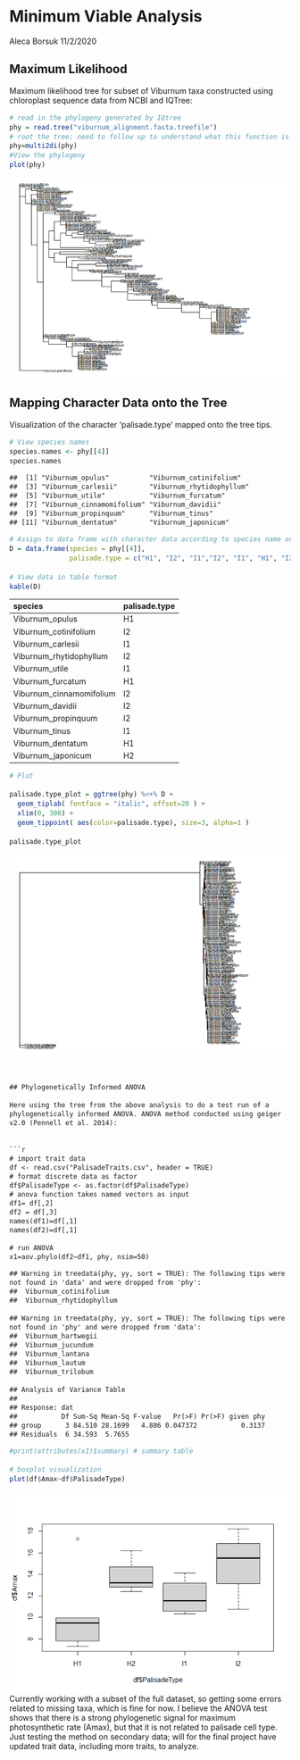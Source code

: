 Minimum Viable Analysis
================
Aleca Borsuk
11/2/2020

## Maximum Likelihood

Maximum likelihood tree for subset of Viburnum taxa constructed using
chloroplast sequence data from NCBI and IQTree:

``` r
# read in the phylogeny generated by IQtree 
phy = read.tree("viburnum_alignment.fasta.treefile")
# root the tree; need to follow up to understand what this function is doing
phy=multi2di(phy)
#View the phylogeny
plot(phy)
```

![](FinalProject_files/figure-gfm/phy-1.png)<!-- -->

## Mapping Character Data onto the Tree

Visualization of the character ‘palisade.type’ mapped onto the tree
tips.

``` r
# View species names
species.names <- phy[[4]]
species.names
```

    ##  [1] "Viburnum_opulus"          "Viburnum_cotinifolium"   
    ##  [3] "Viburnum_carlesii"        "Viburnum_rhytidophyllum" 
    ##  [5] "Viburnum_utile"           "Viburnum_furcatum"       
    ##  [7] "Viburnum_cinnamomifolium" "Viburnum_davidii"        
    ##  [9] "Viburnum_propinquum"      "Viburnum_tinus"          
    ## [11] "Viburnum_dentatum"        "Viburnum_japonicum"

``` r
# Assign to data frame with character data according to species name order
D = data.frame(species = phy[[4]],
               palisade.type = c("H1", "I2", "I1","I2", "I1", "H1", "I2", "I2", "I2", "I1", "H1", "H2"))

# View data in table format
kable(D)
```

| species                   | palisade.type |
| :------------------------ | :------------ |
| Viburnum\_opulus          | H1            |
| Viburnum\_cotinifolium    | I2            |
| Viburnum\_carlesii        | I1            |
| Viburnum\_rhytidophyllum  | I2            |
| Viburnum\_utile           | I1            |
| Viburnum\_furcatum        | H1            |
| Viburnum\_cinnamomifolium | I2            |
| Viburnum\_davidii         | I2            |
| Viburnum\_propinquum      | I2            |
| Viburnum\_tinus           | I1            |
| Viburnum\_dentatum        | H1            |
| Viburnum\_japonicum       | H2            |

``` r
# Plot

palisade.type_plot = ggtree(phy) %<+% D + 
  geom_tiplab( fontface = "italic", offset=20 ) +
  xlim(0, 300) +
  geom_tippoint( aes(color=palisade.type), size=3, alpha=1 )

palisade.type_plot
```

![](FinalProject_files/figure-gfm/unnamed-chunk-1-1.png)<!-- -->

```` 


## Phylogenetically Informed ANOVA

Here using the tree from the above analysis to do a test run of a phylogenetically informed ANOVA. ANOVA method conducted using geiger v2.0 (Pennell et al. 2014):


```r
# import trait data
df <- read.csv("PalisadeTraits.csv", header = TRUE)
# format discrete data as factor
df$PalisadeType <- as.factor(df$PalisadeType)
# anova function takes named vectors as input
df1= df[,2]
df2 = df[,3]
names(df1)=df[,1]
names(df2)=df[,1]

# run ANOVA
x1=aov.phylo(df2~df1, phy, nsim=50)
````

    ## Warning in treedata(phy, yy, sort = TRUE): The following tips were not found in 'data' and were dropped from 'phy':
    ##  Viburnum_cotinifolium
    ##  Viburnum_rhytidophyllum

    ## Warning in treedata(phy, yy, sort = TRUE): The following tips were not found in 'phy' and were dropped from 'data':
    ##  Viburnum_hartwegii
    ##  Viburnum_jucundum
    ##  Viburnum_lantana
    ##  Viburnum_lautum
    ##  Viburnum_trilobum

    ## Analysis of Variance Table
    ## 
    ## Response: dat
    ##           Df Sum-Sq Mean-Sq F-value   Pr(>F) Pr(>F) given phy
    ## group      3 84.510 28.1699   4.886 0.047372           0.3137
    ## Residuals  6 34.593  5.7655

``` r
#print(attributes(x1)$summary) # summary table

# boxplot visualization
plot(df$Amax~df$PalisadeType)
```

![](FinalProject_files/figure-gfm/anova-1.png)<!-- --> Currently working
with a subset of the full dataset, so getting some errors related to
missing taxa, which is fine for now. I believe the ANOVA test shows that
there is a strong phylogenetic signal for maximum photosynthetic rate
(Amax), but that it is not related to palisade cell type. Just testing
the method on secondary data; will for the final project have updated
trait data, including more traits, to analyze.
